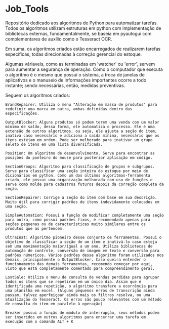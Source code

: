 # Job_Tools
Repositório dedicado aos algoritmos de Python para automatizar tarefas.
Todos os algoritmos utilizam estruturas em python com implementação de bibliotecas externas, fundamentalmente, se baseia em pyautogui com complementares de auxílio como o Tesseract OCR.

Em suma, os algoritmos criados estão encarregados de realizarem tarefas específicas, todas direcionadas à correção gerencial do estoque.

Algumas váriaveis, como as terminadas em 'watcher' ou 'error', servem para aumentar a segurança de operação. Como o computador que executa o algoritmo é o mesmo que possui o sistema, a troca de janelas de aplicativos e o manuseio de informações importantes ocorre a todo instante; sendo necessárias, então, medidas preventivas.

Seguem os algoritmos criados:

    BrandRepairer: Utiliza o menu "Alteração em massa de produtos" para redefinir uma marca em outra, ambas definidas dentro das especificações.

    OutputBlocker: Alguns produtos só podem terem uma venda com um valor mínimo de saldo, dessa forma, ele automatiza o processo. Ele é uma extensão de outros algoritmos, ou seja, ele ajusta a seção do item, inativa caso necessário e adiciona a saída mínima, necessário que os itens estejam em ordem. Pode ser melhorado para inativar um grupo seleto de itens em uma lista diversificada.

    Position: Um algoritmo de desenvolvimento. Serve para encontrar as posições do ponteiro do mouse para posterior aplicação em código.

    SectionGroups: Algoritmo para classificação de grupos e subgrupos. Serve para classificar uma seção inteira do estoque por meio de dicionários em python. Como um dos últimos algoritmos-ferramenta criado, ele possui uma organização melhorada com uso de funções e serve como molde para cadastros futuros depois da correção completa da seção.

    SectionRepairer: Corrige a seção do item com base em sua descrição. Muito útil para corrigir padrões de itens indevidamente colocados em uma seção.

    SimpleAutomation: Possui a função de modificar completamente uma seção para outra, como possui padrões fixos, é recomendado apenas para seções pequenas ou de características muito similares entre os produtos que as pertencem.

    UltraInat: Algoritmo pioneiro desse conjunto de ferramentas. Possui o objetivo de classificar a seção de um item e inativá-lo caso esteja sem uma movimentação maior/igual a um ano. Utiliza bibliotecas de automação de controle, conversão de imagem em texto e conversão para padrões númericos. Vários padrões desse algoritmo foram utilizados nos demais, principalmente o OutputBlocker. Caso queira entender o funcionamento das demais ferramentas, recomendo começar por aqui, visto que está completamente comentado para compreendimento geral.

    LostSale: Utiliza o menu de consulta de vendas perdidas para agrupar todos os itens que se repetiram em um único dia. Assim que é identificada uma repetição, o algoritmo transfere a ocorrência para uma planilha em excel. (Alguns pequenos erros de transcrição ainda passam, talvez aperfeiçoar ainda mais os filtros resolva, ou uma atualização do Tesseract. Os erros são pouco relevantes com um método de consulta do item em paralelo à operação)

    Breaker possui a função de módulo de interrupção, seus métodos podem ser inseridos em outros algoritmos para encerrar uma tarefa em execução com o comando ALT + K
